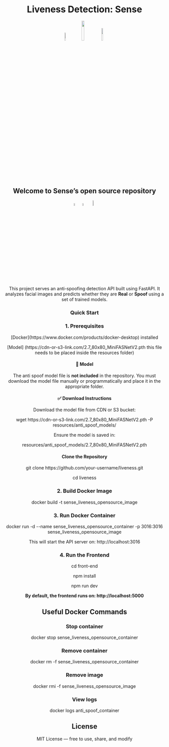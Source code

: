 <h1 align="center"> Liveness Detection: Sense</h1>

<p align="center" width="100%">
<img width="8%" src="https://badge-generator.vercel.app/api?label=License&status=MIT&color=6941C6"> <img width="12.6%" src="https://badge-generator.vercel.app/api?icon=Github&label=Last%20Commit&status=May&color=6941C6"/> <img width="10%" src="https://badge-generator.vercel.app/api?icon=Discord&label=Discord&status=Live&color=6941C6"> 
</p>

<h2 align="center">Welcome to Sense’s open source repository</h2>

<p align="center" width="100%">  
<img width="4.5%" src="https://custom-icon-badges.demolab.com/badge/Fork-orange.svg?logo=fork"> <img width="4.5%" src="https://custom-icon-badges.demolab.com/badge/Star-yellow.svg?logo=star"> <img width="6.5%" src="https://custom-icon-badges.demolab.com/badge/Commit-green.svg?logo=git-commit&logoColor=fff"> 
</p>

<p align="center"> This project serves an anti-spoofing detection API built using FastAPI. It analyzes facial images and predicts whether they are <b>Real</b> or <b>Spoof</b> using a set of trained models.</p>

<h3 align="center">Quick Start</h3>

<h3 align="center">1. Prerequisites </h3>

<p align="center"> [Docker](https://www.docker.com/products/docker-desktop) installed </p>              

<p align="center"> [Model] (https://cdn-or-s3-link.com/2.7_80x80_MiniFASNetV2.pth this file needs to be placed inside the resources folder) </p>

<h4 align="center"> 🧠 Model </h4>

<p align="center"> The anti spoof model file is <b>not included</b> in the repository. 
You must download the model file manually or programmatically and place it in the appropriate folder.</p>

<h4 align="center"> ✅ Download Instructions </h4>

<p align="center"> Download the model file from CDN or S3 bucket: </p>

<p align="center"> wget https://cdn-or-s3-link.com/2.7_80x80_MiniFASNetV2.pth -P resources/anti_spoof_models/  </p>

<p align="center"> Ensure the model is saved in:  </p>

<p align="center"> resources/anti_spoof_models/2.7_80x80_MiniFASNetV2.pth </p>

<h4 align="center"> Clone the Repository </h4> 

<p align="center"> git clone https://github.com/your-username/liveness.git </p>
<p align="center"> cd liveness </p>

<h3 align="center"> 2. Build Docker Image </h3>

<p align="center"> docker build -t sense_liveness_opensource_image </p>

<h3 align="center"> 3. Run Docker Container </h3>

<p align="center"> docker run -d --name sense_liveness_opensource_container -p 3016:3016 sense_liveness_opensource_image </p>

<p align="center"> This will start the API server on: http://localhost:3016 </p>

<h3 align="center"> 4. Run the Frontend </h3>

<p align="center">cd front-end</p>
<p align="center">npm install</p>
<p align="center">npm run dev</p>

<p align="center"> <b> By default, the frontend runs on:
http://localhost:5000 </b></p>

<h2 align="center">Useful Docker Commands</h2>

<h3 align="center"> Stop container </h3>
<p align="center">docker stop sense_liveness_opensource_container</p>

<h3 align="center"> Remove container </h3>
<p align="center">docker rm -f sense_liveness_opensource_container</p>

<h3 align="center"> Remove image </h3>
<p align="center">docker rmi -f  sense_liveness_opensource_image</p>

<h3 align="center"> View logs </h3>
<p align="center">docker logs anti_spoof_container</p>

<h2 align="center"> License </h2>
<p align="center"> MIT License — free to use, share, and modify </p>

